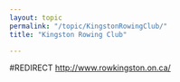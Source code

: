 ```yaml
---
layout: topic
permalink: "/topic/KingstonRowingClub/"
title: "Kingston Rowing Club"

---
```


#REDIRECT http://www.rowkingston.on.ca/
